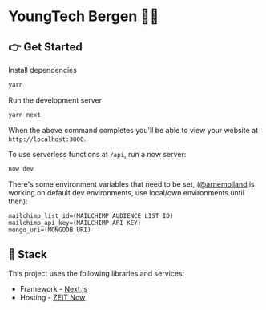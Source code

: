 # YoungTech Bergen 👨‍💻

## 👉 Get Started

Install dependencies

```bash
yarn
```

Run the development server

```bash
yarn next
```

When the above command completes you'll be able to view your website at `http://localhost:3000`.

To use serverless functions at `/api`, run a now server:

```bash
now dev
```

There's some environment variables that need to be set, ([@arnemolland](https://github.com/arnemolland) is working on default dev environments, use local/own environments until then):

```properties
mailchimp_list_id=(MAILCHIMP AUDIENCE LIST ID)
mailchimp_api_key=(MAILCHIMP API KEY)
mongo_uri=(MONGODB URI)
```

## 🥞 Stack

This project uses the following libraries and services:

- Framework - [Next.js](https://nextjs.org)
- Hosting - [ZEIT Now](https://zeit.co)
